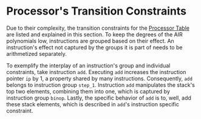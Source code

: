 # Processor's Transition Constraints

Due to their complexity, the transition constraints for the [Processor Table](processor-table.md) are listed and explained in this section.
To keep the degrees of the AIR polynomials low, instructions are grouped based on their effect.
An instruction's effect not captured by the groups it is part of needs to be arithmetized separately.

To exemplify the interplay of an instruction's group and individual constraints, take instruction `add`.
Executing `add` increases the instruction pointer `ip` by 1, a property shared by many instructions.
Consequently, `add` belongs to instruction group `step_1`.
Instruction `add` manipulates the stack's top two elements, combining them into one, which is captured by instruction group `binop`.
Lastly, the specific behavior of `add` is to, well, add these stack elements, which is described in `add`'s instruction specific constraint.
